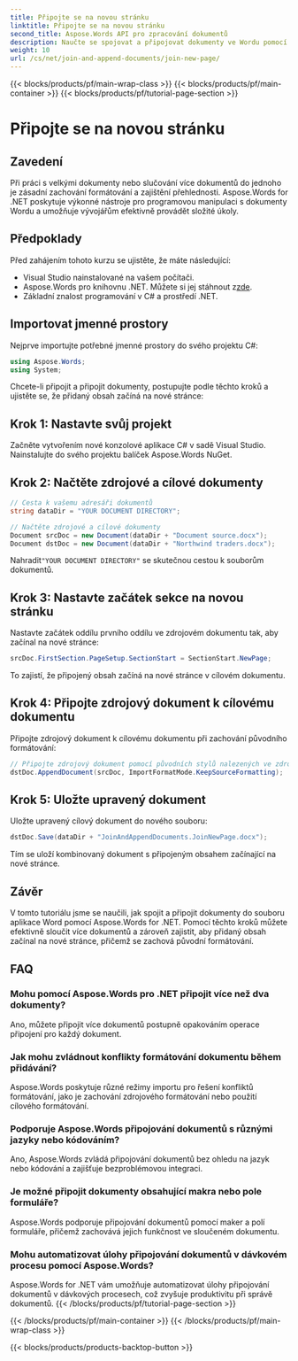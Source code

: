 ```yaml
---
title: Připojte se na novou stránku
linktitle: Připojte se na novou stránku
second_title: Aspose.Words API pro zpracování dokumentů
description: Naučte se spojovat a připojovat dokumenty ve Wordu pomocí Aspose.Words for .NET. Postupujte podle našeho podrobného průvodce pro efektivní slučování dokumentů.
weight: 10
url: /cs/net/join-and-append-documents/join-new-page/
---
```


{{< blocks/products/pf/main-wrap-class >}}
{{< blocks/products/pf/main-container >}}
{{< blocks/products/pf/tutorial-page-section >}}

# Připojte se na novou stránku

## Zavedení

Při práci s velkými dokumenty nebo slučování více dokumentů do jednoho je zásadní zachování formátování a zajištění přehlednosti. Aspose.Words for .NET poskytuje výkonné nástroje pro programovou manipulaci s dokumenty Wordu a umožňuje vývojářům efektivně provádět složité úkoly.

## Předpoklady

Před zahájením tohoto kurzu se ujistěte, že máte následující:
- Visual Studio nainstalované na vašem počítači.
-  Aspose.Words pro knihovnu .NET. Můžete si jej stáhnout z[zde](https://releases.aspose.com/words/net/).
- Základní znalost programování v C# a prostředí .NET.

## Importovat jmenné prostory

Nejprve importujte potřebné jmenné prostory do svého projektu C#:

```csharp
using Aspose.Words;
using System;
```

Chcete-li připojit a připojit dokumenty, postupujte podle těchto kroků a ujistěte se, že přidaný obsah začíná na nové stránce:

## Krok 1: Nastavte svůj projekt

Začněte vytvořením nové konzolové aplikace C# v sadě Visual Studio. Nainstalujte do svého projektu balíček Aspose.Words NuGet.

## Krok 2: Načtěte zdrojové a cílové dokumenty

```csharp
// Cesta k vašemu adresáři dokumentů
string dataDir = "YOUR DOCUMENT DIRECTORY";

// Načtěte zdrojové a cílové dokumenty
Document srcDoc = new Document(dataDir + "Document source.docx");
Document dstDoc = new Document(dataDir + "Northwind traders.docx");
```

 Nahradit`"YOUR DOCUMENT DIRECTORY"` se skutečnou cestou k souborům dokumentů.

## Krok 3: Nastavte začátek sekce na novou stránku

Nastavte začátek oddílu prvního oddílu ve zdrojovém dokumentu tak, aby začínal na nové stránce:

```csharp
srcDoc.FirstSection.PageSetup.SectionStart = SectionStart.NewPage;
```

To zajistí, že připojený obsah začíná na nové stránce v cílovém dokumentu.

## Krok 4: Připojte zdrojový dokument k cílovému dokumentu

Připojte zdrojový dokument k cílovému dokumentu při zachování původního formátování:

```csharp
// Připojte zdrojový dokument pomocí původních stylů nalezených ve zdrojovém dokumentu.
dstDoc.AppendDocument(srcDoc, ImportFormatMode.KeepSourceFormatting);
```

## Krok 5: Uložte upravený dokument

Uložte upravený cílový dokument do nového souboru:

```csharp
dstDoc.Save(dataDir + "JoinAndAppendDocuments.JoinNewPage.docx");
```

Tím se uloží kombinovaný dokument s připojeným obsahem začínající na nové stránce.

## Závěr

V tomto tutoriálu jsme se naučili, jak spojit a připojit dokumenty do souboru aplikace Word pomocí Aspose.Words for .NET. Pomocí těchto kroků můžete efektivně sloučit více dokumentů a zároveň zajistit, aby přidaný obsah začínal na nové stránce, přičemž se zachová původní formátování.

## FAQ

### Mohu pomocí Aspose.Words pro .NET připojit více než dva dokumenty?
Ano, můžete připojit více dokumentů postupně opakováním operace připojení pro každý dokument.

### Jak mohu zvládnout konflikty formátování dokumentu během přidávání?
Aspose.Words poskytuje různé režimy importu pro řešení konfliktů formátování, jako je zachování zdrojového formátování nebo použití cílového formátování.

### Podporuje Aspose.Words připojování dokumentů s různými jazyky nebo kódováním?
Ano, Aspose.Words zvládá připojování dokumentů bez ohledu na jazyk nebo kódování a zajišťuje bezproblémovou integraci.

### Je možné připojit dokumenty obsahující makra nebo pole formuláře?
Aspose.Words podporuje připojování dokumentů pomocí maker a polí formuláře, přičemž zachovává jejich funkčnost ve sloučeném dokumentu.

### Mohu automatizovat úlohy připojování dokumentů v dávkovém procesu pomocí Aspose.Words?
Aspose.Words for .NET vám umožňuje automatizovat úlohy připojování dokumentů v dávkových procesech, což zvyšuje produktivitu při správě dokumentů.
{{< /blocks/products/pf/tutorial-page-section >}}

{{< /blocks/products/pf/main-container >}}
{{< /blocks/products/pf/main-wrap-class >}}

{{< blocks/products/products-backtop-button >}}
